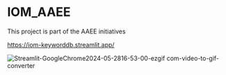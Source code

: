 # IOM_AAEE
This project is part of the AAEE initiatives

https://iom-keyworddb.streamlit.app/

![Streamlit-GoogleChrome2024-05-2816-53-00-ezgif com-video-to-gif-converter](https://github.com/Locaria/IOM_AAEE/assets/138659569/278e918d-00a0-4c24-93e2-a8c9d0662bde)
